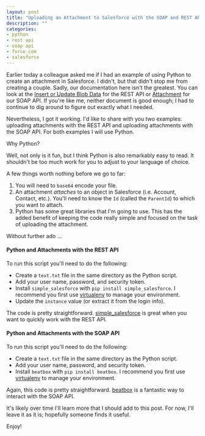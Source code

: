 ```yaml
---
layout: post
title: "Uploading an Attachment to Salesforce with the SOAP and REST APIs"
description: ""
categories:
- python
- rest api
- soap api
- force.com
- salesforce
---
```


Earlier today a colleague asked me if I had an example of using Python to create an attachment in Salesforce. I didn't, but that didn't stop me from creating a couple. Sadly, our documentation here isn't the greatest. You can look at the [Insert or Update Blob Data](http://www.salesforce.com/us/developer/docs/api_rest/Content/dome_sobject_insert_update_blob.htm) for the REST API or [Attachment](http://www.salesforce.com/us/developer/docs/api/Content/sforce_api_objects_attachment.htm) for our SOAP API. If you're like me, neither document is good enough; I had to continue to dig around to figure out exactly what I needed.

Nevertheless, I got it working. I'd like to share with you two examples: uploading attachments with the REST API and uploading attachments with the SOAP API. For both examples I will use Python.

Why Python?

Well, not only is it fun, but I think Python is also remarkably easy to read. It shouldn't be too much work for you to adjust to your language of choice.

A few things worth nothing before we go to far:

1. You will need to `base64` encode your file.
2. An attachment *attaches* to an object in Salesforce (i.e. Account, Contact, etc.). You'll need to know the `Id` (called the `ParentId`) to which you want to attach.
3. Python has some great libraries that I'm going to use. This has the added benefit of keeping the code really simple and focused on the task of uploading the attachment.

Without further ado ...

#### Python and Attachments with the REST API

<script src="https://gist.github.com/wadewegner/df609a495df2e4bd7a07.js?file=upload_rest.py"></script>

To run this script you'll need to do the following:

* Create a `text.txt` file in the same directory as the Python script.
* Add your user name, password, and security token.
* Install `simple_salesforce` with `pip install simple_salesforce`. I recommend you first use [virtualenv](https://pypi.python.org/pypi/virtualenv) to manage your environment.
* Update the `instance` value (or extract it from the login info).

The code is pretty straightforward. [simple_salesforce](https://pypi.python.org/pypi/simple-salesforce/) is great when you want to quickly work with the REST API.

#### Python and Attachments with the SOAP API

<script src="https://gist.github.com/wadewegner/df609a495df2e4bd7a07.js?file=upload_soap.py"></script>

To run this script you'll need to do the following:

* Create a `text.txt` file in the same directory as the Python script.
* Add your user name, password, and security token.
* Install `beatbox` with `pip install beatbox`. I recommend you first use [virtualenv](https://pypi.python.org/pypi/virtualenv) to manage your environment.

Again, this code is pretty straightforward. [beatbox](https://pypi.python.org/pypi/beatbox/20.0) is a fantastic way to interact with the SOAP API.

It's likely over time I'll learn more that I should add to this post. For now, I'll leave it as it is; hopefully someone finds it useful.

Enjoy!